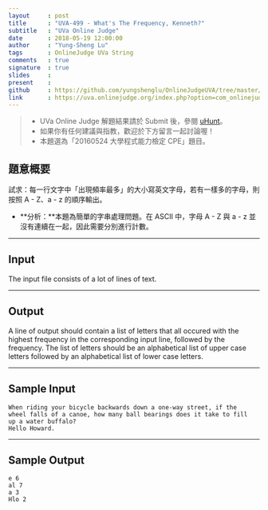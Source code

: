 ```yaml
---
layout     : post
title      : "UVA-499 - What's The Frequency, Kenneth?"
subtitle   : "UVa Online Judge"
date       : 2018-05-19 12:00:00
author     : "Yung-Sheng Lu"
tags       : OnlineJudge UVa String
comments   : true
signature  : true
slides     : 
present    :
github     : https://github.com/yungshenglu/OnlineJudgeUVA/tree/master/UVA-499
link       : https://uva.onlinejudge.org/index.php?option=com_onlinejudge&Itemid=8&page=show_problem&problem=440
---
```


> * UVa Online Judge 解題結果請於 Submit 後，參閱 [uHunt](https://uhunt.onlinejudge.org/)。
> * 如果你有任何建議與指教，歡迎於下方留言一起討論喔！
> * 本題選為「20160524 大學程式能力檢定 CPE」題目。

## 題意概要

試求：每一行文字中「出現頻率最多」的大小寫英文字母，若有一樣多的字母，則按照 A - Z、a - z 的順序輸出。
* **分析：**本題為簡單的字串處理問題。在 ASCII 中，字母 A - Z 與 a - z 並沒有連續在一起，因此需要分別進行計數。

---
## Input

The input file consists of a lot of lines of text.

---
## Output

A line of output should contain a list of letters that all occured with the highest frequency in the corresponding input line, followed by the frequency. The list of letters should be an alphabetical list of upper case letters followed by an alphabetical list of lower case letters.

---
## Sample Input

```
When riding your bicycle backwards down a one-way street, if the
wheel falls of a canoe, how many ball bearings does it take to fill
up a water buffalo?
Hello Howard.
```

---
## Sample Output

```
e 6
al 7
a 3
Hlo 2
```